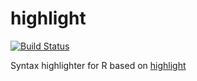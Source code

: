 highlight
=========

[![Build Status](https://travis-ci.org/romainfrancois/highlight.png)](https://travis-ci.org/romainfrancois/highlight)

Syntax highlighter for R based on [highlight](http://www.andre-simon.de/doku/highlight/en/highlight.html)

